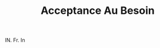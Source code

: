 ---
title: Acceptance Au Besoin
letter: A
permalink: "/definitions/bld-acceptance-au-besoin.html"
body: IN. Fr. In
published_at: '2018-07-07'
source: Black's Law Dictionary 2nd Ed (1910)
layout: post
---